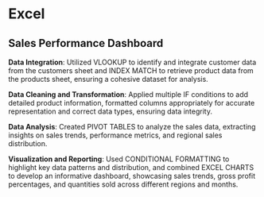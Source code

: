 # **Excel**

## **Sales Performance Dashboard**

**Data Integration**: Utilized VLOOKUP to identify and integrate customer data from the customers sheet and INDEX MATCH to retrieve product data from the products sheet, ensuring a cohesive dataset for analysis.

**Data Cleaning and Transformation**: Applied multiple IF conditions to add detailed product information, formatted columns appropriately for accurate representation and correct data types, ensuring data integrity.

**Data Analysis**: Created PIVOT TABLES to analyze the sales data, extracting insights on sales trends, performance metrics, and regional sales distribution.

**Visualization and Reporting**: Used CONDITIONAL FORMATTING to highlight key data patterns and distribution, and combined EXCEL CHARTS to develop an informative dashboard, showcasing sales trends, gross profit percentages, and quantities sold across different regions and months.
